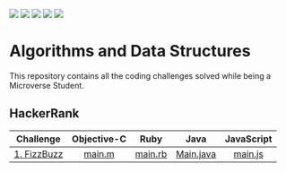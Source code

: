 ![](https://img.shields.io/badge/Algorithms%20and%20Data%20Structures-success)
![](https://img.shields.io/badge/Microverse-blueviolet)
![](https://img.shields.io/github/languages/count/davidauza-engineer/Algorithms-and-Data-Structures)
![](https://img.shields.io/github/languages/top/davidauza-engineer/Algorithms-and-Data-Structures)
![](https://img.shields.io/scrutinizer/quality/g/davidauza-engineer/Algorithms-and-Data-Structures)

# Algorithms and Data Structures

This repository contains all the coding challenges solved while being a Microverse Student.

## HackerRank

Challenge | Objective-C | Ruby | Java | JavaScript |
----------|:-----------:|:----:|:----:|:----------:|
[1. FizzBuzz](./HackerRank/FizzBuzz) | [main.m](./HackerRank/FizzBuzz/main.m) | [main.rb](./HackerRank/FizzBuzz/main.rb) | [Main.java](./HackerRank/FizzBuzz/Main.java) | [main.js](./HackerRank/FizzBuzz/main.js) |

